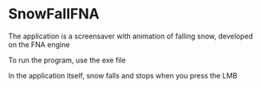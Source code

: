 # SnowFallFNA
The application is a screensaver with animation of falling snow, developed on the FNA engine

To run the program, use the exe file

In the application itself, snow falls and stops when you press the LMB
